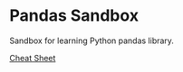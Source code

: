 # Pandas Sandbox

Sandbox for learning Python pandas library.

[Cheat Sheet](https://pandas.pydata.org/Pandas_Cheat_Sheet.pdf)
